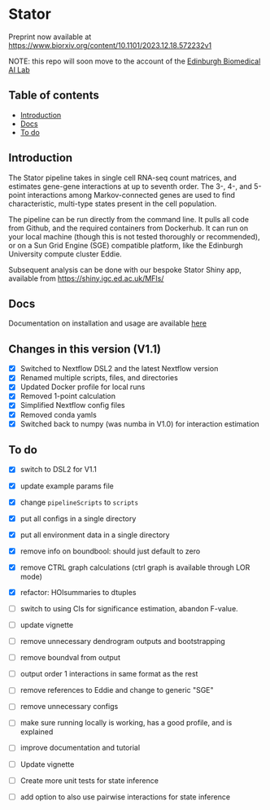 # Stator
Preprint now available at https://www.biorxiv.org/content/10.1101/2023.12.18.572232v1

NOTE: this repo will soon move to the account of the [Edinburgh Biomedical AI Lab](https://edbiomed.ai)

## Table of contents
* [Introduction](#introduction)
* [Docs](#docs)
* [To do](#to-do)


## Introduction
The Stator pipeline takes in single cell RNA-seq count matrices, and estimates gene-gene interactions at up to seventh order. The 3-, 4-, and 5-point interactions among Markov-connected genes are used to find characteristic, multi-type states present in the cell population. 

The pipeline can be run directly from the command line. It pulls all code from Github, and the required containers from Dockerhub. It can run on your local machine (though this is not tested thoroughly or recommended), or on a Sun Grid Engine (SGE) compatible platform, like the Edinburgh University compute cluster Eddie.

Subsequent analysis can be done with our bespoke Stator Shiny app, available from https://shiny.igc.ed.ac.uk/MFIs/

## Docs
Documentation on installation and usage are available [here](/docs)

## Changes in this version (V1.1)
- [X] Switched to Nextflow DSL2 and the latest Nextflow version
- [X] Renamed multiple scripts, files, and directories
- [X] Updated Docker profile for local runs
- [X] Removed 1-point calculation
- [X] Simplified Nextflow config files
- [X] Removed conda yamls
- [X] Switched back to numpy (was numba in V1.0) for interaction estimation

## To do
- [X] switch to DSL2 for V1.1
- [X] update example params file
- [X] change `pipelineScripts` to `scripts`
- [X] put all configs in a single directory
- [X] put all environment data in a single directory
- [X] remove info on boundbool: should just default to zero
- [X] remove CTRL graph calculations (ctrl graph is available through LOR mode)
- [X] refactor: HOIsummaries to dtuples
- [ ] switch to using CIs for significance estimation, abandon F-value. 
- [ ] update vignette
- [ ] remove unnecessary dendrogram outputs and bootstrapping
- [ ] remove boundval from output
- [ ] output order 1 interactions in same format as the rest
- [ ] remove references to Eddie and change to generic "SGE"
- [ ] remove unnecessary configs
- [ ] make sure running locally is working, has a good profile, and is explained
- [ ] improve documentation and tutorial
- [ ] Update vignette
- [ ] Create more unit tests for state inference
- [ ] add option to also use pairwise interactions for state inference













